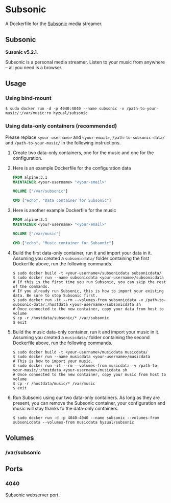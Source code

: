 # Subsonic

A Dockerfile for the [Subsonic][subsonic] media streamer.

## Subsonic

**Susonic v5.2.1**.

Subsonic is a personal media streamer. Listen to your music from anywhere – all you need is a browser.

## Usage

### Using bind-mount

```shell
$ sudo docker run -d -p 4040:4040 --name subsonic -v /path-to-your-music/:/var/music:ro hyzual/subsonic
```

### Using data-only containers (recommended)

Please replace `<your-username>` and `<your-email>`, `/path-to-subsonic-data/` and `/path-to-your-music/` in the following instructions.

1. Create two data-only containers, one for the music and one for the configuration.
2. Here is an example Dockerfile for the configuration data

	```Dockerfile
	FROM alpine:3.1
	MAINTAINER <your-username> "<your-email>"

	VOLUME ["/var/subsonic"]

	CMD ["echo", "Data container for Subsonic"]

	```
3. Here is another example Dockerfile for the music

	```Dockerfile
	FROM alpine:3.1
	MAINTAINER <your-username> "<your-email>"

	VOLUME ["/var/music"]

	CMD ["echo", "Music container for Subsonic"]

	```
4. Build the first data-only container, run it and import your data in it. Assuming you created a `subsonicdata/` folder containing the first Dockerfile above, run the following commands.

	```shell
	$ sudo docker build -t <your-username>/subsonicdata subsonicdata/
	$ sudo docker run --name subsonicdata <your-username>/subsonicdata
	# If this is the first time you run Subsonic, you can skip the rest of the commands.
	# If you already run Subsonic, this is how to import your existing data. Be sure to stop Subsonic first.
	$ sudo docker run -it --rm --volumes-from subsonicdata -v /path-to-subsonic-data/:/hostdata <your-username>/subsonicdata sh
	# Once connected to the new container, copy your data from host to volume
	$ cp -r /hostdata/subsonic/* /var/subsonic
	$ exit
	```
5. Build the music data-only container, run it and import your music in it. Assuming you created a `musicdata/` folder containing the second Dockerfile above, run the following commands.

	```shell
	$ sudo docker build -t <your-username>/musicdata musicdata/
	$ sudo docker run --name musicdata <your-username>/musicdata
	# This is how to import your music.
	$ sudo docker run -it --rm --volumes-from musicdata -v /path-to-your-music/:/hostdata <your-username>/musicdata sh
	# Once connected to the new container, copy your music from host to volume
	$ cp -r /hostdata/music/* /var/music
	$ exit
	```
6. Run Subsonic using our two data-only containers. As long as they are present, you can remove the Subsonic container, your configuration and music will stay thanks to the data-only containers.

	```shell
	$ sudo docker run -d -p 4040:4040 --name subsonic --volumes-from subsonicdata --volumes-from musicdata hyzual/subsonic
	```

## Volumes

### /var/subsonic

## Ports

### 4040

Subsonic webserver port.

[subsonic]: http://www.subsonic.org
